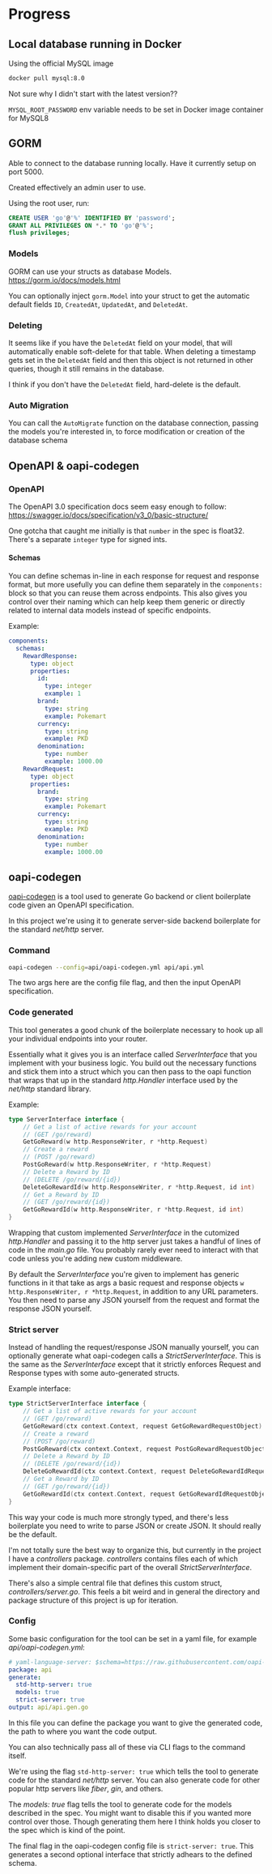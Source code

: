 # Progress

## Local database running in Docker

Using the official MySQL image
```bash
docker pull mysql:8.0
```
Not sure why I didn't start with the latest version??

`MYSQL_ROOT_PASSWORD` env variable needs to be set in Docker image container for MySQL8


## GORM

Able to connect to the database running locally. Have it currently setup on port 5000.

Created effectively an admin user to use.

Using the root user, run:
```sql
CREATE USER 'go'@'%' IDENTIFIED BY 'password';
GRANT ALL PRIVILEGES ON *.* TO 'go'@'%';
flush privileges;
```


### Models

GORM can use your structs as database Models. https://gorm.io/docs/models.html

You can optionally inject `gorm.Model` into your struct to get the automatic default fields `ID`, `CreatedAt`, `UpdatedAt`, and `DeletedAt`.


### Deleting

It seems like if you have the `DeletedAt` field on your model, that will automatically enable soft-delete for that table. When deleting a timestamp gets set in the `DeletedAt` field and then this object is not returned in other queries, though it still remains in the database.

I think if you don't have the `DeletedAt` field, hard-delete is the default.


### Auto Migration

You can call the `AutoMigrate` function on the database connection, passing the models you're interested in, to force modification or creation of the database schema


## OpenAPI & oapi-codegen


### OpenAPI

The OpenAPI 3.0 specification docs seem easy enough to follow: https://swagger.io/docs/specification/v3_0/basic-structure/

One gotcha that caught me initially is that `number` in the spec is float32. There's a separate `integer` type for signed ints.


#### Schemas

You can define schemas in-line in each response for request and response format, but more usefully you can define them separately in the `components:` block so that you can reuse them across endpoints. This also gives you control over their naming which can help keep them generic or directly related to internal data models instead of specific endpoints.

Example:
```yaml
components:
  schemas:
    RewardResponse:
      type: object
      properties:
        id:
          type: integer
          example: 1
        brand:
          type: string
          example: Pokemart
        currency:
          type: string
          example: PKD
        denomination:
          type: number
          example: 1000.00
    RewardRequest:
      type: object
      properties:
        brand:
          type: string
          example: Pokemart
        currency:
          type: string
          example: PKD
        denomination:
          type: number
          example: 1000.00
```


## oapi-codegen

[oapi-codegen](https://github.com/oapi-codegen/oapi-codegen) is a tool used to generate Go backend or client boilerplate code given an OpenAPI specification.

In this project we're using it to generate server-side backend boilerplate for the standard _net/http_ server.


### Command

```bash
oapi-codegen --config=api/oapi-codegen.yml api/api.yml
```
The two args here are the config file flag, and then the input OpenAPI specification.


### Code generated

This tool generates a good chunk of the boilerplate necessary to hook up all your individual endpoints into your router.

Essentially what it gives you is an interface called _ServerInterface_ that you implement with your business logic. You build out the necessary functions and stick them into a struct which you can then pass to the oapi function that wraps that up in the standard _http.Handler_ interface used by the _net/http_ standard library.

Example:
```go
type ServerInterface interface {
	// Get a list of active rewards for your account
	// (GET /go/reward)
	GetGoReward(w http.ResponseWriter, r *http.Request)
	// Create a reward
	// (POST /go/reward)
	PostGoReward(w http.ResponseWriter, r *http.Request)
	// Delete a Reward by ID
	// (DELETE /go/reward/{id})
	DeleteGoRewardId(w http.ResponseWriter, r *http.Request, id int)
	// Get a Reward by ID
	// (GET /go/reward/{id})
	GetGoRewardId(w http.ResponseWriter, r *http.Request, id int)
}
```

Wrapping that custom implemented _ServerInterface_ in the cutomized _http.Handler_ and passing it to the http server just takes a handful of lines of code in the _main.go_ file. You probably rarely ever need to interact with that code unless you're adding new custom middleware.

By default the _ServerInterface_ you're given to implement has generic functions in it that take as args a basic request and response objects `w http.ResponseWriter, r *http.Request`, in addition to any URL parameters. You then need to parse any JSON yourself from the request and format the response JSON yourself.


### Strict server

Instead of handling the request/response JSON manually yourself, you can optionally generate what oapi-codegen calls a _StrictServerInterface_. This is the same as the _ServerInterface_ except that it strictly enforces Request and Response types with some auto-generated structs.

Example interface:
```go
type StrictServerInterface interface {
	// Get a list of active rewards for your account
	// (GET /go/reward)
	GetGoReward(ctx context.Context, request GetGoRewardRequestObject) (GetGoRewardResponseObject, error)
	// Create a reward
	// (POST /go/reward)
	PostGoReward(ctx context.Context, request PostGoRewardRequestObject) (PostGoRewardResponseObject, error)
	// Delete a Reward by ID
	// (DELETE /go/reward/{id})
	DeleteGoRewardId(ctx context.Context, request DeleteGoRewardIdRequestObject) (DeleteGoRewardIdResponseObject, error)
	// Get a Reward by ID
	// (GET /go/reward/{id})
	GetGoRewardId(ctx context.Context, request GetGoRewardIdRequestObject) (GetGoRewardIdResponseObject, error)
}
```
This way your code is much more strongly typed, and there's less boilerplate you need to write to parse JSON or create JSON. It should really be the default.

I'm not totally sure the best way to organize this, but currently in the project I have a _controllers_ package. _controllers_ contains files each of which implement their domain-specific part of the overall _StrictServerInterface_.

There's also a simple central file that defines this custom struct, _controllers/server.go_. This feels a bit weird and in general the directory and package structure of this project is up for iteration.


### Config

Some basic configuration for the tool can be set in a yaml file, for example _api/oapi-codegen.yml_:
```yml
# yaml-language-server: $schema=https://raw.githubusercontent.com/oapi-codegen/oapi-codegen/HEAD/configuration-schema.json
package: api
generate:
  std-http-server: true
  models: true
  strict-server: true
output: api/api.gen.go
```

In this file you can define the package you want to give the generated code, the path to where you want the code output.

You can also technically pass all of these via CLI flags to the command itself.

We're using the flag `std-http-server: true` which tells the tool to generate code for the standard _net/http_ server. You can also generate code for other popular http servers like _fiber_, _gin_, and others.

The _models: true_ flag tells the tool to generate code for the models described in the spec. You might want to disable this if you wanted more control over those. Though generating them here I think holds you closer to the spec which is kind of the point.

The final flag in the oapi-codegen config file is `strict-server: true`. This generates a second optional interface that strictly adhears to the defined schema.
